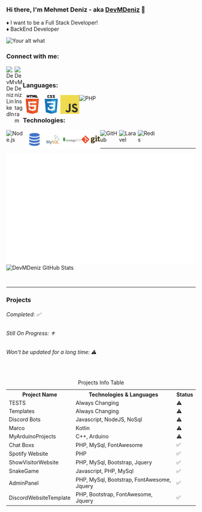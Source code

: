 ### Hi there, I'm Mehmet Deniz - aka [DevMDeniz][instagram] 👋

♦ I want to be a Full Stack Developer! <br>
♦ BackEnd Developer <br>

<img src="https://novatorem-nine-gamma.vercel.app/api/spotify" alt="Your alt what" width="350" />

### Connect with me:

[<img align="left" alt="DevMDeniz LinkedIn" width="22px" src="https://cdn.jsdelivr.net/npm/simple-icons@v3/icons/linkedin.svg" />][linkedin]
[<img align="left" alt="DevMDeniz Instagram" width="22px" src="https://cdn.jsdelivr.net/npm/simple-icons@v3/icons/instagram.svg" />][instagram]

<br />

### Languages:
<img align="left" alt="HTML5" width="50px" src="https://raw.githubusercontent.com/github/explore/80688e429a7d4ef2fca1e82350fe8e3517d3494d/topics/html/html.png" />
<img align="left" alt="CSS3" width="50px" src="https://raw.githubusercontent.com/github/explore/80688e429a7d4ef2fca1e82350fe8e3517d3494d/topics/css/css.png" />
<img align="left" alt="JavaScript" width="50px" src="https://raw.githubusercontent.com/github/explore/80688e429a7d4ef2fca1e82350fe8e3517d3494d/topics/javascript/javascript.png" />
<img align="left" alt="PHP" width="50px" src="https://www.php.net/images/logos/new-php-logo.svg" />

<br>
<br>

### Technologies: 
<img align="left" alt="Node.js" width="50px" src="https://d3vlyaljhwga45.cloudfront.net/web-media/upload/nodejslogo.png" />
<img align="left" alt="SQL" width="50px" src="https://raw.githubusercontent.com/github/explore/80688e429a7d4ef2fca1e82350fe8e3517d3494d/topics/sql/sql.png" />
<img align="left" alt="MySQL" width="50px" src="https://raw.githubusercontent.com/github/explore/80688e429a7d4ef2fca1e82350fe8e3517d3494d/topics/mysql/mysql.png" />
<img align="left" alt="MongoDB" width="50px" src="https://raw.githubusercontent.com/github/explore/80688e429a7d4ef2fca1e82350fe8e3517d3494d/topics/mongodb/mongodb.png" />
<img align="left" alt="Git" width="50px" src="https://raw.githubusercontent.com/github/explore/80688e429a7d4ef2fca1e82350fe8e3517d3494d/topics/git/git.png" />
<img align="left" alt="GitHub" width="50px" src="https://avatars.githubusercontent.com/u/9919?s=200&v=4" />
<img align="left" alt="Laravel" width="50px" src="https://upload.wikimedia.org/wikipedia/commons/thumb/9/9a/Laravel.svg/1200px-Laravel.svg.png" />
<img align="left" alt="Redis" width="50px" src="https://user-images.githubusercontent.com/68655812/117294992-f9cb6900-ae7b-11eb-8fbf-594c39f098e7.png" />

<br />
<br />

---


  <img align="left" alt="DevMDeniz GitHub Stats" src="https://github.com/mrdenizlp/github-stats/blob/master/generated/overview.svg" />
  <img align="left" alt="DevMDeniz GitHub Stats" src="https://github-readme-stats.vercel.app/api/top-langs/?username=devmdeniz&layout=compact"/>
 
<br />
<br />
<br />
<br />
<br />
<br />
<br />
<br />
<br />
<br />
<br />
<br />
<br />
<br />
<br />
<br />
<br />
<br />
<br />
<br />

---
 ### Projects

<h6>Completed: ✅</h6>
<h6>Still On Progress: ⚜️</h6>
<h6>Won't be updated for a long time: ⚠️</h6>
<br> 

<table style="width:100%">
  <caption>Projects Info Table</caption>
    <tr>
      <th>Project Name</th>
      <th>Technologies & Languages</th>
      <th>Status</th>
    </tr>
    <tr>
      <td>TESTS</td>
      <td>Always Changing</td>
      <td>⚠️</td>
    </tr>
    <tr>
      <td>Templates</td>
      <td>Always Changing</td>
      <td>⚠️</td>
    </tr>
    <tr>
      <td>Discord Bots</td>
      <td>Javascript, NodeJS, NoSql</td>
      <td>⚠️</td>
    </tr>
      <tr>
      <td>Marco</td>
      <td>Kotlin</td>
      <td>⚠️</td>
    </tr>
    <tr>
      <td>MyArduinoProjects</td>
      <td>C++, Arduino</td>
      <td>⚠️</td>
    </tr>
    <tr>
      <td>Chat Boxs</td>
      <td>PHP, MySql, FontAwesome</td>
      <td>✅</td>
    </tr>
    <tr>
      <td>Spotify Website</td>
      <td>PHP</td>
      <td>✅</td>
    </tr>
    <tr>
      <td>ShowVisitorWebsite</td>
      <td>PHP, MySql, Bootstrap, Jquery</td>
      <td>✅</td>
    </tr>
      <tr>
      <td>SnakeGame</td>
      <td>Javascript, PHP, MySql</td>
      <td>✅</td>
    </tr>
    <tr>
      <td>AdminPanel</td>
      <td>PHP, MySql, Bootstrap, FontAwesome, Jquery</td>
      <td>✅</td>
    </tr>
      <tr>
      <td>DiscordWebsiteTemplate</td>
      <td>PHP, Bootstrap, FontAwesome, Jquery</td>
      <td>✅</td>
    </tr>
</table>




[instagram]: https://instagram.com/dev.mdeniz/
[linkedin]: https://www.linkedin.com/in/deniz-kumcu-081b00187/
